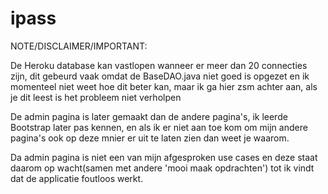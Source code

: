 # ipass
NOTE/DISCLAIMER/IMPORTANT:


De Heroku database kan vastlopen wanneer er meer dan 20 connecties zijn, dit gebeurd vaak omdat de BaseDAO.java niet goed is opgezet en ik momenteel niet weet hoe dit beter kan, maar ik ga hier zsm achter aan, als je dit leest is het probleem niet verholpen

De admin pagina is later gemaakt dan de andere pagina's, ik leerde Bootstrap later pas kennen, en als ik er niet aan toe kom om mijn andere pagina's ook op deze mnier er uit te laten zien dan weet je waarom.

Da admin pagina is niet een van mijn afgesproken use cases en deze staat daarom op wacht(samen met andere 'mooi maak opdrachten') tot ik vindt dat de applicatie foutloos werkt.


